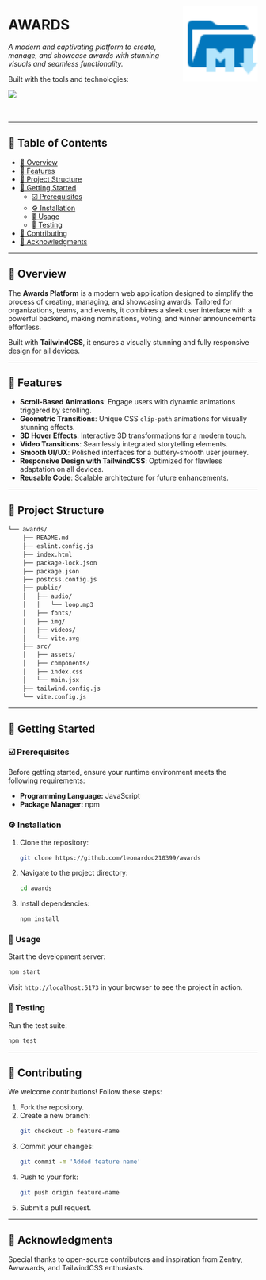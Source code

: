 
<div align="left" style="position: relative;">
<img src="https://raw.githubusercontent.com/PKief/vscode-material-icon-theme/ec559a9f6bfd399b82bb44393651661b08aaf7ba/icons/folder-markdown-open.svg" align="right" width="30%" style="margin: -20px 0 0 20px;">
<h1>AWARDS</h1>
<p align="left">
	<em>A modern and captivating platform to create, manage, and showcase awards with stunning visuals and seamless functionality.</em>
</p>
<p align="left">Built with the tools and technologies:</p>
<p align="left">
	<a href="https://skillicons.dev">
		<img src="https://skillicons.dev/icons?i=tailwind,react,css,html,vite,md">
	</a>
</p>
</div>
<br clear="right">

---

## 🔗 Table of Contents

- [📍 Overview](#-overview)
- [👾 Features](#-features)
- [📁 Project Structure](#-project-structure)
- [🚀 Getting Started](#-getting-started)
    - [☑️ Prerequisites](#-prerequisites)
    - [⚙️ Installation](#-installation)
    - [🤖 Usage](#🤖-usage)
    - [🧪 Testing](#🧪-testing)
- [🔰 Contributing](#-contributing)
- [🙌 Acknowledgments](#-acknowledgments)

---

## 📍 Overview

The **Awards Platform** is a modern web application designed to simplify the process of creating, managing, and showcasing awards. Tailored for organizations, teams, and events, it combines a sleek user interface with a powerful backend, making nominations, voting, and winner announcements effortless.

Built with **TailwindCSS**, it ensures a visually stunning and fully responsive design for all devices.

---

## 👾 Features

- **Scroll-Based Animations**: Engage users with dynamic animations triggered by scrolling.
- **Geometric Transitions**: Unique CSS `clip-path` animations for visually stunning effects.
- **3D Hover Effects**: Interactive 3D transformations for a modern touch.
- **Video Transitions**: Seamlessly integrated storytelling elements.
- **Smooth UI/UX**: Polished interfaces for a buttery-smooth user journey.
- **Responsive Design with TailwindCSS**: Optimized for flawless adaptation on all devices.
- **Reusable Code**: Scalable architecture for future enhancements.

---

## 📁 Project Structure

```sh
└── awards/
    ├── README.md
    ├── eslint.config.js
    ├── index.html
    ├── package-lock.json
    ├── package.json
    ├── postcss.config.js
    ├── public/
    │   ├── audio/
    │   │   └── loop.mp3
    │   ├── fonts/
    │   ├── img/
    │   ├── videos/
    │   └── vite.svg
    ├── src/
    │   ├── assets/
    │   ├── components/
    │   ├── index.css
    │   └── main.jsx
    ├── tailwind.config.js
    └── vite.config.js
```

---

## 🚀 Getting Started

### ☑️ Prerequisites

Before getting started, ensure your runtime environment meets the following requirements:

- **Programming Language:** JavaScript
- **Package Manager:** npm

### ⚙️ Installation

1. Clone the repository:
   ```sh
   git clone https://github.com/leonardoo210399/awards
   ```  

2. Navigate to the project directory:
   ```sh
   cd awards
   ```  

3. Install dependencies:
   ```sh
   npm install
   ```  

### 🤖 Usage

Start the development server:
```sh
npm start
```  

Visit `http://localhost:5173` in your browser to see the project in action.

### 🧪 Testing

Run the test suite:
```sh
npm test
```

---

## 🔰 Contributing

We welcome contributions! Follow these steps:
1. Fork the repository.
2. Create a new branch:
   ```sh
   git checkout -b feature-name
   ```  
3. Commit your changes:
   ```sh
   git commit -m 'Added feature name'
   ```  
4. Push to your fork:
   ```sh
   git push origin feature-name
   ```  
5. Submit a pull request.


---

## 🙌 Acknowledgments

Special thanks to open-source contributors and inspiration from Zentry, Awwwards, and TailwindCSS enthusiasts.
